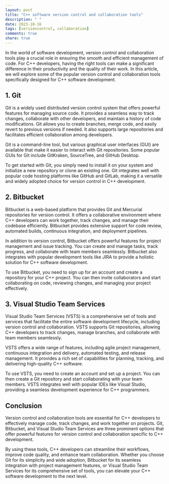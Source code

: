 ```yaml
---
layout: post
title: "C++ software version control and collaboration tools"
description: " "
date: 2023-10-16
tags: [versioncontrol, collaboration]
comments: true
share: true
---
```


In the world of software development, version control and collaboration tools play a crucial role in ensuring the smooth and efficient management of code. For C++ developers, having the right tools can make a significant difference in their productivity and the quality of their work. In this article, we will explore some of the popular version control and collaboration tools specifically designed for C++ software development.

## 1. Git

Git is a widely used distributed version control system that offers powerful features for managing source code. It provides a seamless way to track changes, collaborate with other developers, and maintain a history of code modifications. Git allows you to create branches, merge code, and easily revert to previous versions if needed. It also supports large repositories and facilitates efficient collaboration among developers.

Git is a command-line tool, but various graphical user interfaces (GUI) are available that make it easier to interact with Git repositories. Some popular GUIs for Git include GitKraken, SourceTree, and GitHub Desktop.

To get started with Git, you simply need to install it on your system and initialize a new repository or clone an existing one. Git integrates well with popular code hosting platforms like GitHub and GitLab, making it a versatile and widely adopted choice for version control in C++ development.

## 2. Bitbucket

Bitbucket is a web-based platform that provides Git and Mercurial repositories for version control. It offers a collaborative environment where C++ developers can work together, track changes, and manage their codebase efficiently. Bitbucket provides extensive support for code review, automated builds, continuous integration, and deployment pipelines.

In addition to version control, Bitbucket offers powerful features for project management and issue tracking. You can create and manage tasks, track progress, and collaborate with team members seamlessly. Bitbucket also integrates with popular development tools like JIRA to provide a holistic solution for C++ software development.

To use Bitbucket, you need to sign up for an account and create a repository for your C++ project. You can then invite collaborators and start collaborating on code, reviewing changes, and managing your project effectively.

## 3. Visual Studio Team Services

Visual Studio Team Services (VSTS) is a comprehensive set of tools and services that facilitate the entire software development lifecycle, including version control and collaboration. VSTS supports Git repositories, allowing C++ developers to track changes, manage branches, and collaborate with team members seamlessly.

VSTS offers a wide range of features, including agile project management, continuous integration and delivery, automated testing, and release management. It provides a rich set of capabilities for planning, tracking, and delivering high-quality C++ software.

To use VSTS, you need to create an account and set up a project. You can then create a Git repository and start collaborating with your team members. VSTS integrates well with popular IDEs like Visual Studio, providing a seamless development experience for C++ programmers.

## Conclusion

Version control and collaboration tools are essential for C++ developers to effectively manage code, track changes, and work together on projects. Git, Bitbucket, and Visual Studio Team Services are three prominent options that offer powerful features for version control and collaboration specific to C++ development.

By using these tools, C++ developers can streamline their workflows, improve code quality, and enhance team collaboration. Whether you choose Git for its simplicity and wide adoption, Bitbucket for its seamless integration with project management features, or Visual Studio Team Services for its comprehensive set of tools, you can elevate your C++ software development to the next level. 

<!-- Important hashtags:
#versioncontrol #collaboration -->
